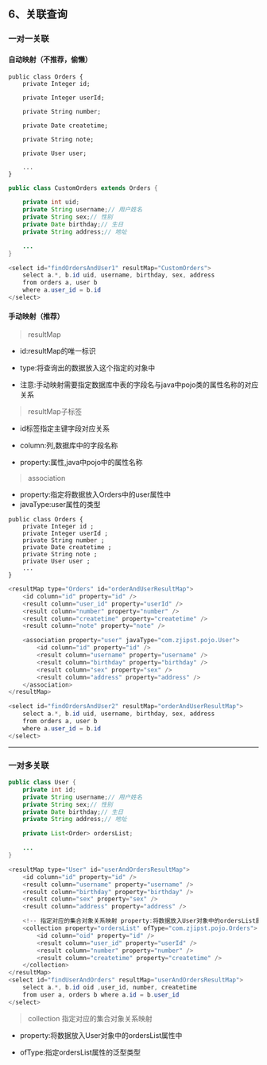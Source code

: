## 6、关联查询

### 一对一关联

#### 自动映射（不推荐，偷懒）

```
public class Orders {
    private Integer id;

    private Integer userId;

    private String number;

    private Date createtime;

    private String note;

    private User user;

    ...
}
```

```java
public class CustomOrders extends Orders {

    private int uid;
    private String username;// 用户姓名
    private String sex;// 性别
    private Date birthday;// 生日
    private String address;// 地址

    ...
}
```

```java
<select id="findOrdersAndUser1" resultMap="CustomOrders">
    select a.*, b.id uid, username, birthday, sex, address
    from orders a, user b
    where a.user_id = b.id
</select>
```

#### 手动映射（推荐）

> resultMap

* id:resultMap的唯一标识

* type:将查询出的数据放入这个指定的对象中

* 注意:手动映射需要指定数据库中表的字段名与java中pojo类的属性名称的对应关系

> resultMap子标签

* id标签指定主键字段对应关系

* column:列,数据库中的字段名称

* property:属性,java中pojo中的属性名称

> association

* property:指定将数据放入Orders中的user属性中
* javaType:user属性的类型

```
public class Orders {
    private Integer id ;
    private Integer userId ;
    private String number ;
    private Date createtime ;
    private String note ;
    private User user ;
    ...
}
```

```java
<resultMap type="Orders" id="orderAndUserResultMap">
    <id column="id" property="id" />
    <result column="user_id" property="userId" />
    <result column="number" property="number" />
    <result column="createtime" property="createtime" />
    <result column="note" property="note" />

    <association property="user" javaType="com.zjipst.pojo.User">
        <id column="id" property="id" />
        <result column="username" property="username" />
        <result column="birthday" property="birthday" />
        <result column="sex" property="sex" />
        <result column="address" property="address" />
    </association>
</resultMap>

<select id="findOrdersAndUser2" resultMap="orderAndUserResultMap">
    select a.*, b.id uid, username, birthday, sex, address
    from orders a, user b
    where a.user_id = b.id
</select>
```

---

### 一对多关联

```java
public class User {
    private int id;
    private String username;// 用户姓名
    private String sex;// 性别
    private Date birthday;// 生日
    private String address;// 地址

    private List<Order> ordersList;

    ...
}
```

```java
<resultMap type="User" id="userAndOrdersResultMap">
    <id column="id" property="id" />
    <result column="username" property="username" />
    <result column="birthday" property="birthday" />
    <result column="sex" property="sex" />
    <result column="address" property="address" />

    <!-- 指定对应的集合对象关系映射 property:将数据放入User对象中的ordersList属性中 ofType:指定ordersList属性的泛型类型 -->
    <collection property="ordersList" ofType="com.zjipst.pojo.Orders">
        <id column="oid" property="id" />
        <result column="user_id" property="userId" />
        <result column="number" property="number" />
        <result column="createtime" property="createtime" />
    </collection>
</resultMap>
<select id="findUserAndOrders" resultMap="userAndOrdersResultMap">
    select a.*, b.id oid ,user_id, number, createtime
    from user a, orders b where a.id = b.user_id
</select>
```

> collection 指定对应的集合对象关系映射

* property:将数据放入User对象中的ordersList属性中

* ofType:指定ordersList属性的泛型类型



